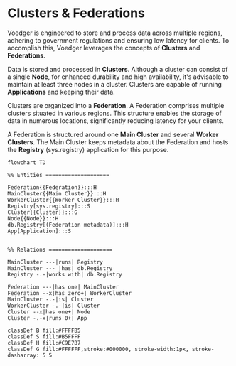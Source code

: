 # Clusters & Federations

Voedger is engineered to store and process data across multiple regions, adhering to government regulations and ensuring low latency for clients. To accomplish this, Voedger leverages the concepts of **Clusters** and **Federations**.

Data is stored and processed in **Clusters**. Although a cluster can consist of a single **Node**, for enhanced durability and high availability, it's advisable to maintain at least three nodes in a cluster. Clusters are capable of running **Applications** and keeping their data.

Clusters are organized into a **Federation**. A Federation comprises multiple clusters situated in various regions. This structure enables the storage of data in numerous locations, significantly reducing latency for your clients.

A Federation is structured around one **Main Cluster** and several **Worker Clusters**. The Main Cluster keeps metadata about the Federation and hosts the **Registry** (sys.registry) application for this purpose.

```mermaid
flowchart TD

%% Entities ====================

Federation{{Federation}}:::H
MainCluster{{Main Cluster}}:::H
WorkerCluster{{Worker Cluster}}:::H
Registry[sys.registry]:::S
Cluster{{Cluster}}:::G
Node{{Node}}:::H
db.Registry[(Federation metadata)]:::H
App[Application]:::S


%% Relations ====================

MainCluster ---|runs| Registry
MainCluster --- |has| db.Registry
Registry -.-|works with| db.Registry

Federation ---|has one| MainCluster
Federation --x|has zero+| WorkerCluster
MainCluster -.-|is| Cluster
WorkerCluster -.-|is| Cluster
Cluster --x|has one+| Node
Cluster -.-x|runs 0+| App

classDef B fill:#FFFFB5
classDef S fill:#B5FFFF
classDef H fill:#C9E7B7
classDef G fill:#FFFFFF,stroke:#000000, stroke-width:1px, stroke-dasharray: 5 5
```